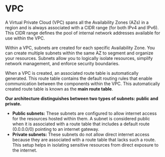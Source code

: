 # VPC

A Virtual Private Cloud (VPC) spans all the Availability Zones (AZs) in a region and is always associated with a CIDR range (for both IPv4 and IPv6). This CIDR range defines the pool of internal network addresses available for use within the VPC.

Within a VPC, subnets are created for each specific Availability Zone. You can create multiple subnets within the same AZ to segment and organize your resources. Subnets allow you to logically isolate resources, simplify network management, and enforce security boundaries.

When a VPC is created, an associated route table is automatically generated. This route table contains the default routing rules that enable communication between the components within the VPC. This automatically created route table is known as the **main route table**.

**Our architecture distinguishes between two types of subnets: public and private.**  
- **Public subnets:** These subnets are configured to allow internet access for the resources hosted within them. A subnet is considered public when it is associated with a route table that includes a default route (0.0.0.0/0) pointing to an internet gateway.
- **Private subnets:** These subnets do not allow direct internet access because they are associated with a route table that lacks such a route. This setup helps in isolating sensitive resources from direct exposure to the internet.
